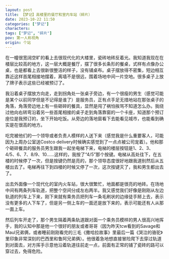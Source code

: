 ```yaml
---
layout: post
title: 【梦记】高楼里的餐厅和室内车站（碎片）
date: 2023-10-22 11:50
categories: ["梦记"]
characters: 
tags: ["梦记", "碎片"]
pov: 第一人称视角
origin: 个站
---
```


在一幢很宽阔空旷的看上去很现代化的大楼里，瓷砖地砖反着光。我知道我现在在楼层比较高的地方，这一层大概是餐厅，摆了很多长条形的餐桌，式样有点像办公桌，也是都看上去很新很整洁的样子，没有铺桌布。桌子摆放得不密集，短边相互靠近这样首尾相接地摆着，离墙不是很远，围着场地中间一片空地。很多桌子上放了牌子表示这些已经被预订了。

我沿着桌子摆放方向走，走到拐角处一张桌子旁边，有一个很瘦的男生（感觉可能是某个以前同学但是不记得是谁了）是服务员，正有点手足无措地站在那张桌子的角落，角落旁边地上有一些砸碎的餐具，显然是闯了祸怕挨骂不知道怎么办。我绕过他向右转弯沿着另一些首尾相接的桌子走到角落靠窗的一个卡座，知道那个预订座位是我预订的，坐下开始吃饭。从旁边的落地窗看下去能看见城市，也能看到确实是在很高的地方。

吃完被他们的一个领导或者负责人模样的人送下来（感觉我是什么重要客人，可能因为上周办公室送Costco delivery时候确实感觉到了一点点被公司宠着）。他和那个砸碎餐具的服务员男生跟我一起坐电梯下来，电梯的楼层按钮是1、2、3、4/5、6、7、8/9、10……这样的，我按了“4/5”那个按键。电梯从高处往下，在五楼的时候停了一次，但是按键仍然是亮的，那个领导态度很好地跟我道别然后从五楼出去了。电梯再往下到四楼的时候又停了一次，这次按键灭了，我和男生都出去了。

出去外面像一个现代化的室内火车站，很大很繁忙，地面都是很亮的地砖。在场地中间有两条列车轨道，把整个空间分成左右两半。我又感觉我们好像是刚刚从左边轨道的列车上下来，刚下来就有乘务员把列车一条毛刷状的边缘徒手掰上去，表示没有更多的人下车了，但是另一侧上车的一面还是放下来的，表示可能还有人从那一面上车。

然后列车开走了，那个男生隔着两条轨道跟对面一个乘务员模样的男人很高兴地挥手，我的认知中那是他一个很好的朋友或者哥哥（因为昨天tcw看到的Savage和Maul兄弟俩，或者睡前刚刚看完的三毛《撒哈拉故事》里最后一篇《哭泣的骆驼》里印象非常深刻的巴西里和鲁阿兄弟俩）。他很着急地想直接冒险爬下去穿过轨道到对面去，对方挥手示意他沿着轨道往前走一点，前面有正常的铺了瓷砖的路可以穿过去，免得危险。
